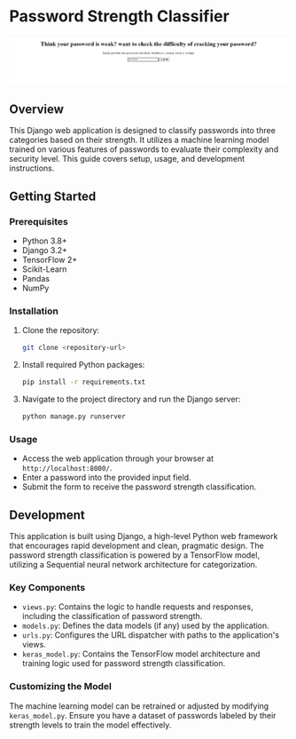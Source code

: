 # Password Strength Classifier
![Password Strength Classifier Interface](Images/front.jpg)

## Overview

This Django web application is designed to classify passwords into three categories based on their strength. It utilizes a machine learning model trained on various features of passwords to evaluate their complexity and security level. This guide covers setup, usage, and development instructions.

## Getting Started

### Prerequisites

- Python 3.8+
- Django 3.2+
- TensorFlow 2+
- Scikit-Learn
- Pandas
- NumPy

### Installation

1. Clone the repository:
   ```sh
   git clone <repository-url>
   ```
2. Install required Python packages:
   ```sh
   pip install -r requirements.txt
   ```
3. Navigate to the project directory and run the Django server:
   ```sh
   python manage.py runserver
   ```

### Usage

- Access the web application through your browser at `http://localhost:8000/`.
- Enter a password into the provided input field.
- Submit the form to receive the password strength classification.

## Development

This application is built using Django, a high-level Python web framework that encourages rapid development and clean, pragmatic design. The password strength classification is powered by a TensorFlow model, utilizing a Sequential neural network architecture for categorization.

### Key Components

- `views.py`: Contains the logic to handle requests and responses, including the classification of password strength.
- `models.py`: Defines the data models (if any) used by the application.
- `urls.py`: Configures the URL dispatcher with paths to the application's views.
- `keras_model.py`: Contains the TensorFlow model architecture and training logic used for password strength classification.

### Customizing the Model

The machine learning model can be retrained or adjusted by modifying `keras_model.py`. Ensure you have a dataset of passwords labeled by their strength levels to train the model effectively.
